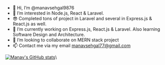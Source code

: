 - 👋 Hi, I’m @manavsehgal9876
- 👀 I’m interested in Node.js, React & Laravel.
- 😎 Completed tons of project in Laravel and several in Express.js & React.js as well.
- 🌱 I’m currently working on Express.js, React.js & Laravel. Also learning Software Design and Architecture.
- 💞️ I’m looking to collaborate on MERN stack project 
- 📫 Contact me via my email manavsehgal77@gmail.com


[![Manav's GitHub stats](https://github-readme-stats.vercel.app/api?username=manavsehgal9876)](https://github.com/manavsehgal9876/github-readme-stats)\

